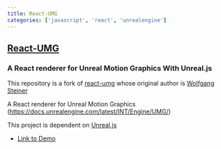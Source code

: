 ```yaml
---
title: React-UMG
categories: ['javascript', 'react', 'unrealengine']
---
```

## [React-UMG](https://github.com/ncsoft/React-UMG)

### A React renderer for Unreal Motion Graphics With Unreal.js


This repository is a fork of [react-umg](https://github.com/drywolf/react-umg) whose original author is [Wolfgang Steiner](https://github.com/drywolf)

A React renderer for Unreal Motion Graphics (https://docs.unrealengine.com/latest/INT/Engine/UMG/)

This project is dependent on [Unreal.js](https://github.com/ncsoft/Unreal.js)

- [Link to Demo](https://github.com/ncsoft/Unreal.js-demo)
